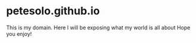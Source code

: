 # petesolo.github.io
This is my domain. Here I will be exposing what my world is all about
Hope you enjoy!